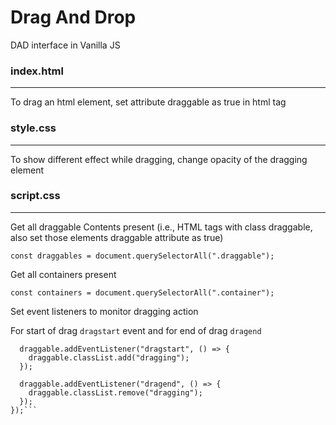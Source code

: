 # Drag And Drop

DAD interface in Vanilla JS

### index.html
------

To drag an html element, set attribute draggable as true in html tag

### style.css
------

To show different effect while dragging, change opacity of the dragging element

### script.css
------

Get all draggable Contents present (i.e., HTML tags with class draggable, also set those elements draggable attribute as true)

`const draggables = document.querySelectorAll(".draggable");`

Get all containers present 

`const containers = document.querySelectorAll(".container");`

Set event listeners to monitor dragging action

For start of drag `dragstart` event and for end of drag `dragend`

```draggables.forEach((draggable) => {
  draggable.addEventListener("dragstart", () => {
    draggable.classList.add("dragging");
  });

  draggable.addEventListener("dragend", () => {
    draggable.classList.remove("dragging");
  });
});```


